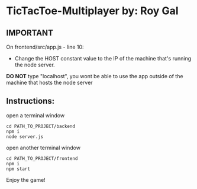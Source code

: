 # TicTacToe-Multiplayer by: Roy Gal

## IMPORTANT

On frontend/src/app.js - line 10:

- Change the HOST constant value to the IP of the machine that's running the node server.

**DO NOT** type "localhost", you wont be able to use the app outside of the machine that hosts the node server

## Instructions:

open a terminal window

```
cd PATH_TO_PROJECT/backend
npm i
node server.js
```

open another terminal window

```
cd PATH_TO_PROJECT/frontend
npm i
npm start
```

Enjoy the game!
